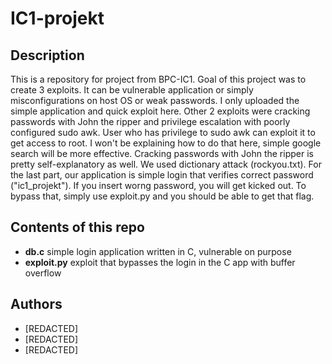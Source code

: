 # IC1-projekt
## Description
This is a repository for project from BPC-IC1. Goal of this project was to create 3 exploits. It can be vulnerable application or simply misconfigurations on host OS or weak passwords. I only uploaded the simple application and quick exploit here. Other 2 exploits were cracking passwords with John the ripper and privilege escalation with poorly configured sudo awk. User who has privilege to sudo awk can exploit it to get access to root. I won't be explaining how to do that here, simple google search will be more effective. Cracking passwords with John the ripper is pretty self-explanatory as well. We used dictionary attack (rockyou.txt). For the last part, our application is simple login that verifies correct password ("ic1_projekt"). If you insert worng password, you will get kicked out. To bypass that, simply use exploit.py and you should be able to get that flag.
## Contents of this repo
- **db.c** simple login application written in C, vulnerable on purpose
- **exploit.py** exploit that bypasses the login in the C app with buffer overflow

## Authors
- [REDACTED]
- [REDACTED]
- [REDACTED]
